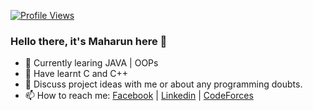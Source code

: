 [![Profile Views](https://hits.dwyl.com/maharun/maharun.svg?style=flat-square&show=unique)](http://hits.dwyl.com/maharun/maharun)
### Hello there, it's Maharun here 👋

- 🌱 Currently learing JAVA | OOPs
- 📘 Have learnt C and C++
- 💬 Discuss project ideas with me or about any programming doubts.
- 📫 How to reach me:
      [Facebook](https://www.facebook.com/maharun0/) | 
      [Linkedin](https://www.linkedin.com/in/maharun/) |
      [CodeForces](https://codeforces.com/profile/maharun/)

